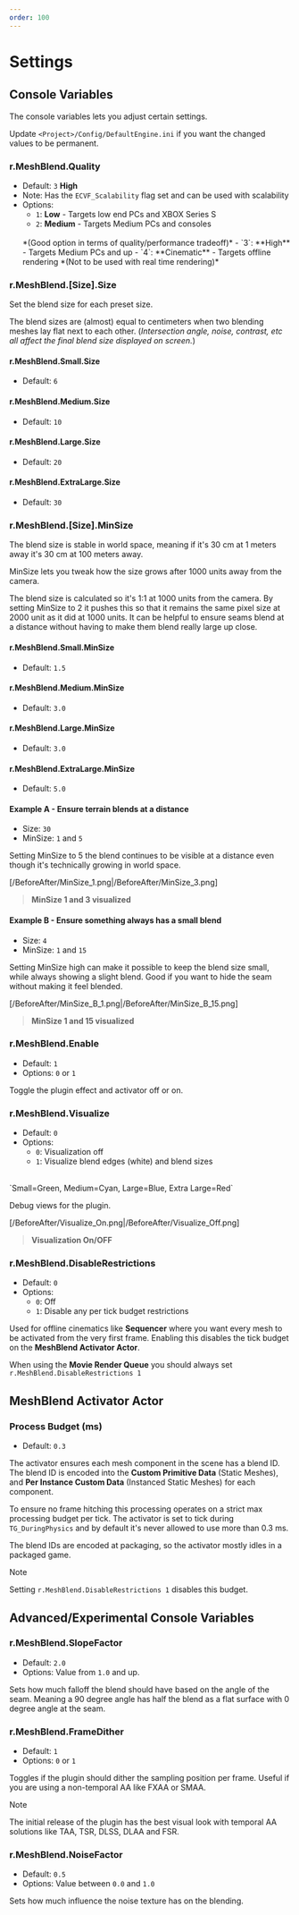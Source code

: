 ```yaml
---
order: 100
---
```


# Settings

## Console Variables

The console variables lets you adjust certain settings.

Update `<Project>/Config/DefaultEngine.ini` if you want the changed values to be permanent.

### r.MeshBlend.Quality

- Default: `3` **High**
- Note: Has the `ECVF_Scalability` flag set and can be used with scalability
- Options:
   - `1`: **Low** - Targets low end PCs and XBOX Series S
   - `2`: **Medium** - Targets Medium PCs and consoles 
   <br>
   *(Good option in terms of quality/performance tradeoff)*
   - `3`: **High** - Targets Medium PCs and up
   - `4`: **Cinematic** - Targets offline rendering *(Not to be used with real time rendering)*

### r.MeshBlend.[Size].Size

Set the blend size for each preset size.

The blend sizes are (almost) equal to centimeters when two blending meshes lay flat next to each other. (*Intersection angle, noise, contrast, etc all affect the final blend size displayed on screen.*)

#### r.MeshBlend.Small.Size

- Default: `6`

#### r.MeshBlend.Medium.Size

- Default: `10`

#### r.MeshBlend.Large.Size

- Default: `20`

#### r.MeshBlend.ExtraLarge.Size

- Default: `30`

### r.MeshBlend.[Size].MinSize

The blend size is stable in world space, meaning if it's 30 cm at 1 meters away it's 30 cm at 100 meters away.

MinSize lets you tweak how the size grows after 1000 units away from the camera. 

The blend size is calculated so it's 1:1 at 1000 units from the camera. By setting MinSize to 2 it pushes this so that it remains the same pixel size at 2000 unit as it did at 1000 units.
It can be helpful to ensure seams blend at a distance without having to make them blend really large up close.

#### r.MeshBlend.Small.MinSize

- Default: `1.5`

#### r.MeshBlend.Medium.MinSize

- Default: `3.0`

#### r.MeshBlend.Large.MinSize

- Default: `3.0`

#### r.MeshBlend.ExtraLarge.MinSize

- Default: `5.0`

#### Example A - Ensure terrain blends at a distance

- Size: `30`
- MinSize: `1` and `5`

Setting MinSize to 5 the blend continues to be visible at a distance even though it's technically growing in world space.

[/BeforeAfter/MinSize_1.png|/BeforeAfter/MinSize_3.png]
> **MinSize 1 and 3 visualized**


#### Example B - Ensure something always has a small blend

- Size: `4`
- MinSize: `1` and `15`

Setting MinSize high can make it possible to keep the blend size small, while always showing a slight blend. Good if you want to hide the seam without making it feel blended.

[/BeforeAfter/MinSize_B_1.png|/BeforeAfter/MinSize_B_15.png]
> **MinSize 1 and 15 visualized**

### r.MeshBlend.Enable

- Default: `1`
- Options: `0` or `1`

Toggle the plugin effect and activator off or on.

### r.MeshBlend.Visualize

- Default: `0`
- Options:
   - `0`: Visualization off
   - `1`: Visualize blend edges (white) and blend sizes
<br>
`Small=Green, Medium=Cyan, Large=Blue, Extra Large=Red`

Debug views for the plugin. 

[/BeforeAfter/Visualize_On.png|/BeforeAfter/Visualize_Off.png]
> **Visualization On/OFF**


### r.MeshBlend.DisableRestrictions

- Default: `0`
- Options:
   - `0`: Off
   - `1`: Disable any per tick budget restrictions

Used for offline cinematics like **Sequencer** where you want every mesh to be activated from the very first frame.
Enabling this disables the tick budget on the **MeshBlend Activator Actor**.

When using the **Movie Render Queue** you should always set `r.MeshBlend.DisableRestrictions 1`


## MeshBlend Activator Actor

### Process Budget (ms)

- Default: `0.3`

The activator ensures each mesh component in the scene has a blend ID. The blend ID is encoded into the **Custom Primitive Data** (Static Meshes), and **Per Instance Custom Data** (Instanced Static Meshes) for each component.

To ensure no frame hitching this processing operates on a strict max processing budget per tick. The activator is set to tick during `TG_DuringPhysics` and by default it's never allowed to use more than 0.3 ms.

The blend IDs are encoded at packaging, so the activator mostly idles in a packaged game.

> [!NOTE]
> Setting `r.MeshBlend.DisableRestrictions 1` disables this budget.


## Advanced/Experimental Console Variables

### r.MeshBlend.SlopeFactor

- Default: `2.0`
- Options: Value from `1.0` and up.

Sets how much falloff the blend should have based on the angle of the seam. Meaning a 90 degree angle has half the blend as a flat surface with 0 degree angle at the seam.

### r.MeshBlend.FrameDither

- Default: `1`
- Options: `0` or `1`

Toggles if the plugin should dither the sampling position per frame. Useful if you are using a non-temporal AA like FXAA or SMAA.

> [!NOTE]
> The initial release of the plugin has the best visual look with temporal AA solutions like TAA, TSR, DLSS, DLAA and FSR.

### r.MeshBlend.NoiseFactor

- Default: `0.5`
- Options: Value between `0.0` and `1.0`

Sets how much influence the noise texture has on the blending.
